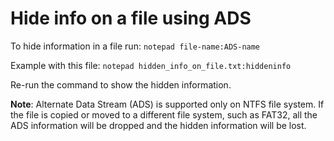 # Hide info on a file using ADS

To hide information in a file run: `notepad file-name:ADS-name`

Example with this file: `notepad hidden_info_on_file.txt:hiddeninfo`

Re-run the command to show the hidden information.

**Note**: Alternate Data Stream (ADS) is supported only on NTFS file system. If the file is copied or moved to a different file system, such as FAT32, all the ADS information will be dropped and the hidden information will be lost.